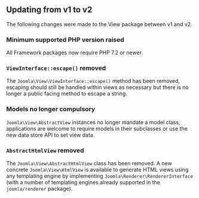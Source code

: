 ## Updating from v1 to v2

The following changes were made to the View package between v1 and v2.

### Minimum supported PHP version raised

All Framework packages now require PHP 7.2 or newer.

### `ViewInterface::escape()` removed

The `Joomla\View\ViewInterface::escape()` method has been removed, escaping should still be handled within views as necessary but there is no longer a public facing method to escape a string.

### Models no longer compulsory

`Joomla\View\AbstractView` instances no longer mandate a model class, applications are welcome to require models in their subclasses or use the new data store API to set view data.

### `AbstractHtmlView` removed

The `Joomla\View\AbstractHtmlView` class has been removed. A new concrete `Joomla\View\HtmlView` is available to generate HTML views using any templating engine by implementing `Joomla\Renderer\RendererInterface` (with a number of templating engines already supported in the `joomla/renderer` package).
